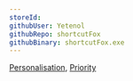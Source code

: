 ```yaml
---
storeId: 
githubUser: Yetenol
githubRepo: shortcutFox
githubBinary: shortcutFox.exe
---
```


[Personalisation](../Personalisation.md),
[Priority](../Priority.md)